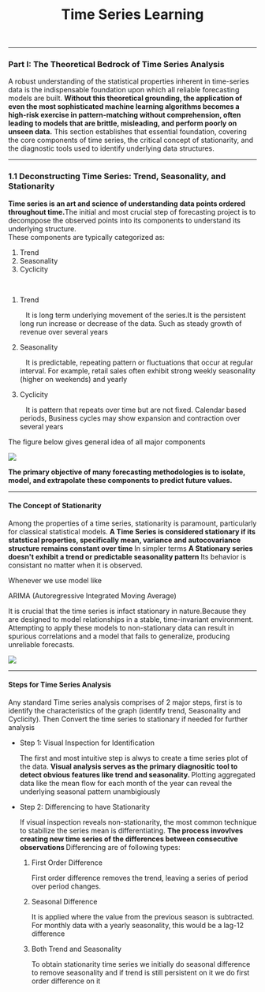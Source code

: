 <h1 align='center'> Time Series Learning </h1>
<br>
<hr>
<h3 align='left'>Part I: The Theoretical Bedrock of Time Series Analysis </h3>
<p>
    A robust understanding of the statistical properties inherent in time-series data is the indispensable foundation upon which all reliable forecasting models are built. <b> Without this theoretical grounding, the application of even the most sophisticated machine learning algorithms becomes a high-risk exercise in pattern-matching without comprehension, often leading to models that are brittle, misleading, and perform poorly on unseen data.</b> This section establishes that essential foundation, covering the core components of time series, the critical concept of stationarity, and the diagnostic tools used to identify underlying data structures.
</p>
<hr>
<h3 align='left'>1.1 Deconstructing Time Series: Trend, Seasonality, and Stationarity</h3>
<p>
    <b>Time series is an art and science of understanding data points ordered throughout time.</b>The initial and most crucial step of forecasting project is to decomppose the observed points into its components to understand its underlying structure.
    <br>
    These components are typically categorized as: 
    <ol>
        <li> Trend </li>
        <li> Seasonality </li>
        <li> Cyclicity </li>
    </ol>
</p>
<br>
<ol>
    <li> Trend </li> <p> &nbsp;&nbsp; It is long term underlying movement of the series.It is the persistent long run increase or decrease of the data. Such as steady growth of revenue over several years </p>
    <li> Seasonality </li><p>&nbsp;&nbsp; It is predictable, repeating pattern or fluctuations that occur at regular interval. For example, retail sales often exhibit strong weekly seasonality (higher on weekends) and yearly  </p>
    <li> Cyclicity </li><p>&nbsp;&nbsp; It is pattern that repeats over time but are not fixed. Calendar based periods, Business cycles may show expansion and contraction over several years </p>
</ol>

<p> The figure below gives general idea of all major components </p>
<img src='https://av-eks-blogoptimized.s3.amazonaws.com/98012Fig1Grph56227.png'>
<br>
<p><b>The primary objective of many forecasting methodologies is to isolate, model, and extrapolate these components to predict future values. </b></p>
<hr>

<h4> The Concept of Stationarity </h4>
<p>Among the properties of a time series, stationarity is paramount, particularly for classical statistical models. <b> A Time Series is considered stationary if its statstical properties, specifically mean, variance and autocovariance structure remains constant over time </b> In simpler terms <b> A Stationary series doesn't exhibit a trend or predictable seasonality pattern </b> Its behavior is consistant no matter when it is observed.</p>

<p> Whenever we use model like <p> ARIMA (Autoregressive Integrated Moving Average)</p> It is crucial that the time series is infact stationary in nature.Because they are designed to model relationships in a stable, time-invariant environment. Attempting to apply these models to non-stationary data can result in spurious correlations and a model that fails to generalize, producing unreliable forecasts.</p>

<img src="https://www.researchgate.net/publication/348592737/figure/fig3/AS:981645804970018@1611054006754/Examples-for-stationary-and-non-stationary-time-series.png">
<hr>

<h4> Steps for Time Series Analysis </h4>
<p> Any standard Time series analysis comprises of 2 major steps, first is to identify the characteristics of the graph (identify trend, Seasonality and Cyclicity). Then Convert the time series to stationary if needed for further analysis </p>

<ul>
    <li> Step 1: Visual Inspection for Identification </li>
    <p> The first and most intuitive step is alwys to create a time series plot of the data. <b> Visual analysis serves as the primary diagnositic tool to detect obvious features like trend and seasonality. </b> Plotting aggregated data like the mean flow for each month of the year can reveal the underlying seasonal pattern unambigiously </p>
    <li> Step 2: Differencing to have Stationarity </li>
    <p> If visual inspection reveals non-stationarity, the most common technique to stabilize the series mean is differentiating. <b> The process invovlves creating new time series of the differences between consecutive observations </b> Differencing are of following types: </p>
        <ol>
            <li> First Order Difference </li>
            <p> First order difference removes the trend, leaving a series of period over period changes.</p>
            <li> Seasonal Difference</li>
            <p> It is applied where the value from the previous season is subtracted. For monthly data with a yearly seasonality, this would be a lag-12 difference </p>
            <li> Both Trend and Seasonality </li>
            <p> To obtain stationarity time series we initially do seasonal difference to remove seasonality and if trend is still persistent on it we do first order difference on it </p>
</ul>
